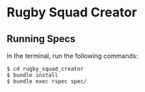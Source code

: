 # Rugby Squad Creator

## Running Specs

In the terminal, run the following commands:
```
$ cd rugby_squad_creator
$ bundle install
$ bundle exec rspec spec/
```
